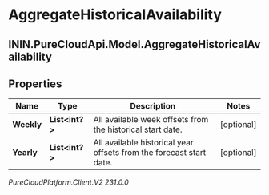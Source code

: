# AggregateHistoricalAvailability

## ININ.PureCloudApi.Model.AggregateHistoricalAvailability

## Properties

|Name | Type | Description | Notes|
|------------ | ------------- | ------------- | -------------|
| **Weekly** | **List&lt;int?&gt;** | All available week offsets from the historical start date. | [optional] |
| **Yearly** | **List&lt;int?&gt;** | All available historical year offsets from the forecast start date. | [optional] |



_PureCloudPlatform.Client.V2 231.0.0_
